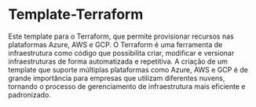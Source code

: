 # Template-Terraform

Este template para o Terraform, que permite provisionar recursos nas plataformas Azure, AWS e GCP. O Terraform é uma ferramenta de infraestrutura como código que possibilita criar, modificar e versionar infraestruturas de forma automatizada e repetitiva. A criação de um template que suporte múltiplas plataformas como Azure, AWS e GCP é de grande importância para empresas que utilizam diferentes nuvens, tornando o processo de gerenciamento de infraestrutura mais eficiente e padronizado.
